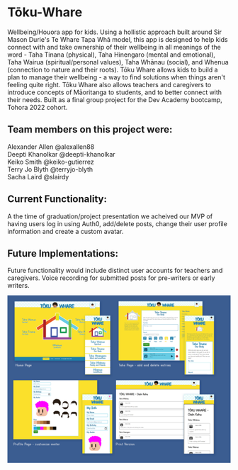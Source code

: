 # Tōku-Whare
Wellbeing/Houora app for kids. Using a hollistic approach built around Sir Mason Durie's Te Whare Tapa Whā model, this app is designed to help kids connect with and take ownership of their wellbeing in all meanings of the word - Taha Tinana (physical), Taha Hinengaro (mental and emotional), Taha Wairua (spiritual/personal values), Taha Whānau (social), and Whenua (connection to nature and their roots). Tōku Whare allows kids to build a plan to manage their wellbeing - a way to find solutions when things aren't feeling quite right. Tōku Whare also allows teachers and caregivers to introduce concepts of Māoritanga to students, and to better connect with their needs. Built as a final group project for the Dev Academy bootcamp, Tohora 2022 cohort.  
  
## Team members on this project were:  
Alexander Allen @alexallen88  
Deepti Khanolkar @deepti-khanolkar  
Keiko Smith @keiko-gutierrez  
Terry Jo Blyth @terryjo-blyth  
Sacha Laird @slairdy  

## Current Functionality:
A the time of graduation/project presentation we acheived our MVP of having users log in using Auth0, add/delete posts, change their user profile information and create a custom avatar.  
  
## Future Implementations:
Future functionality would include distinct user accounts for teachers and caregivers. Voice recording for submitted posts for pre-writers or early writers.
  
![Tōku Whare](https://github.com/slairdy/toku-whare/blob/main/server/public/images/layouts.png)
